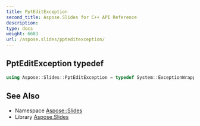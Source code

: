 ```yaml
---
title: PptEditException
second_title: Aspose.Slides for C++ API Reference
description: 
type: docs
weight: 6683
url: /aspose.slides/ppteditexception/
---
```

## PptEditException typedef




```cpp
using Aspose::Slides::PptEditException = typedef System::ExceptionWrapper<Details_PptEditException>
```

## See Also

* Namespace [Aspose::Slides](../)
* Library [Aspose.Slides](../../)